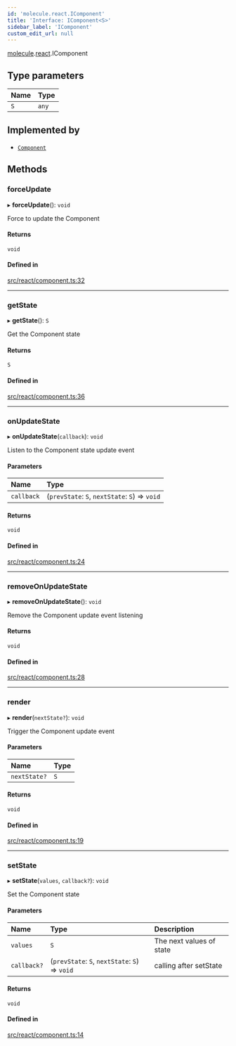 ```yaml
---
id: 'molecule.react.IComponent'
title: 'Interface: IComponent<S>'
sidebar_label: 'IComponent'
custom_edit_url: null
---
```


[molecule](../namespaces/molecule).[react](../namespaces/molecule.react).IComponent

## Type parameters

| Name | Type  |
| :--- | :---- |
| `S`  | `any` |

## Implemented by

-   [`Component`](../classes/molecule.react.Component)

## Methods

### forceUpdate

▸ **forceUpdate**(): `void`

Force to update the Component

#### Returns

`void`

#### Defined in

[src/react/component.ts:32](https://github.com/DTStack/molecule/blob/3c64296/src/react/component.ts#L32)

---

### getState

▸ **getState**(): `S`

Get the Component state

#### Returns

`S`

#### Defined in

[src/react/component.ts:36](https://github.com/DTStack/molecule/blob/3c64296/src/react/component.ts#L36)

---

### onUpdateState

▸ **onUpdateState**(`callback`): `void`

Listen to the Component state update event

#### Parameters

| Name       | Type                                           |
| :--------- | :--------------------------------------------- |
| `callback` | (`prevState`: `S`, `nextState`: `S`) => `void` |

#### Returns

`void`

#### Defined in

[src/react/component.ts:24](https://github.com/DTStack/molecule/blob/3c64296/src/react/component.ts#L24)

---

### removeOnUpdateState

▸ **removeOnUpdateState**(): `void`

Remove the Component update event listening

#### Returns

`void`

#### Defined in

[src/react/component.ts:28](https://github.com/DTStack/molecule/blob/3c64296/src/react/component.ts#L28)

---

### render

▸ **render**(`nextState?`): `void`

Trigger the Component update event

#### Parameters

| Name         | Type |
| :----------- | :--- |
| `nextState?` | `S`  |

#### Returns

`void`

#### Defined in

[src/react/component.ts:19](https://github.com/DTStack/molecule/blob/3c64296/src/react/component.ts#L19)

---

### setState

▸ **setState**(`values`, `callback?`): `void`

Set the Component state

#### Parameters

| Name        | Type                                           | Description              |
| :---------- | :--------------------------------------------- | :----------------------- |
| `values`    | `S`                                            | The next values of state |
| `callback?` | (`prevState`: `S`, `nextState`: `S`) => `void` | calling after setState   |

#### Returns

`void`

#### Defined in

[src/react/component.ts:14](https://github.com/DTStack/molecule/blob/3c64296/src/react/component.ts#L14)

